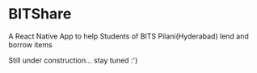 # BITShare
A React Native App to help Students of BITS Pilani(Hyderabad) lend and borrow items

Still under construction... stay tuned :')
